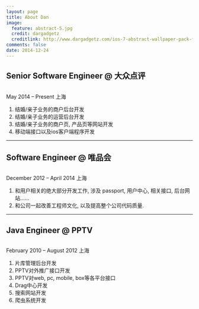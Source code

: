 ```yaml
---
layout: page
title: About Dan
image:
  feature: abstract-5.jpg
  credit: dargadgetz
  creditlink: http://www.dargadgetz.com/ios-7-abstract-wallpaper-pack-for-iphone-5-and-ipod-touch-retina/
comments: false
date: 2014-12-24
---
```


## Senior Software Engineer @ 大众点评

<figure class="third">
	<a href="http://www.linkedin.com/company/dianping?trk=mini-profile"><img src="http://m.c.lnkd.licdn.com/media/p/2/000/046/220/07a8d93.png" alt=""></a>
</figure>

May 2014 – Present 上海

1. 结婚/亲子业务的商户后台开发
2. 结婚/亲子业务的运营后台开发
3. 结婚/亲子业务的商户页, 产品页等网站开发
4. 移动端接口以及ios客户端程序开发

---

## Software Engineer @ 唯品会

<figure class="third">
	<a href="http://www.linkedin.com/company/guangzhou-vipshop-information-technology-co-ltd?trk=mini-profile"><img src="http://m.c.lnkd.licdn.com/media/p/6/005/070/3a2/1ed31ec.png" alt=""></a>
</figure>

December 2012 – April 2014 上海

1. 和用户相关的绝大部分开发工作, 涉及 passport, 用户中心, 相关接口, 后台网站......
2. 和公司一起改善工程师文化, 以及提高整个公司代码质量.

---

## Java Engineer @ PPTV

<figure class="third">
	<a href="http://www.linkedin.com/company/pplive?trk=mini-profile"><img src="http://m.c.lnkd.licdn.com/media/p/1/000/0eb/34e/19da66b.png" alt=""></a>
</figure>

February 2010 – August 2012 上海

1. 片库管理后台开发
2. PPTV对外推广接口开发
3. PPTV对web, pc, mobile, box等各平台接口
4. Drag中心开发
5. 搜索网站开发
6. 爬虫系统开发
